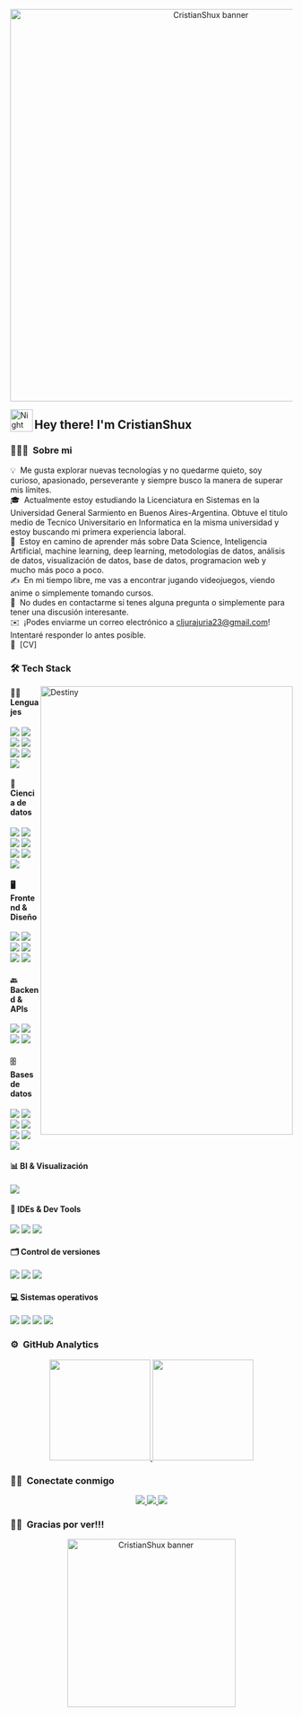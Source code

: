 <p align="center">
  <img src="https://i.pinimg.com/originals/9d/1f/82/9d1f82cc324e498dd5127a6ed0296dac.gif" alt="CristianShux banner" width="700"/>
</p>


<img alt="Night Coding" src="./assets/Hand%20Wave.gif" width='40' align="left"/><h2>Hey there! I'm CristianShux</h2>

<!-- ## 👋 &nbsp;Hey there! I'm Aditya -->

### 👨🏻‍💻 &nbsp;Sobre mi

💡 &nbsp;Me gusta explorar nuevas tecnologías y no quedarme quieto, soy curioso, apasionado, perseverante y siempre busco la manera de superar mis límites.\
🎓 &nbsp;Actualmente estoy estudiando la Licenciatura en Sistemas en la Universidad General Sarmiento en Buenos Aires-Argentina. Obtuve el titulo medio de Tecnico Universitario en Informatica en la misma universidad y estoy buscando mi primera experiencia laboral.\
🌱 &nbsp;Estoy en camino de aprender más sobre Data Science, Inteligencia Artificial, machine learning, deep learning, metodologías de datos, análisis de datos, visualización de datos, base de datos, programacion web y mucho más poco a poco.\
✍️ &nbsp;En mi tiempo libre, me vas a encontrar jugando videojuegos, viendo anime o simplemente tomando cursos.\
💬 &nbsp;No dudes en contactarme si tenes alguna pregunta o simplemente para tener una discusión interesante.\
✉️ &nbsp;¡Podes enviarme un correo electrónico a cljurajuria23@gmail.com! Intentaré responder lo antes posible.\
📄 &nbsp;[CV]

### 🛠️ Tech Stack

<img alt="Destiny" src="./assets/destiny.gif" align="right" width="450" height="800" />

#### 👨‍💻 Lenguajes
<p>
  <img src="https://img.shields.io/badge/Python-05122A?style=flat&logo=python&logoColor=yellow" />
  <img src="https://img.shields.io/badge/Java-05122A?style=flat&logo=openjdk&logoColor=FFA518" />
  <img src="https://img.shields.io/badge/R-05122A?style=flat&logo=R&logoColor=276DC3" />
  <img src="https://img.shields.io/badge/Assembler-05122A?style=flat&logo=assembler&logoColor=6E4C13" />
  <img src="https://img.shields.io/badge/TypeScript-05122A?style=flat&logo=typescript" />
  <img src="https://img.shields.io/badge/JavaScript-05122A?style=flat&logo=javascript" />
  <img src="https://img.shields.io/badge/SQL-05122A?style=flat&logo=sqlite" />
</p>

#### 🧠 Ciencia de datos
<p>
  <img src="https://img.shields.io/badge/Jupyter-05122A?style=flat&logo=jupyter" />
  <img src="https://img.shields.io/badge/Pandas-05122A?style=flat&logo=pandas&logoColor=150458" />
  <img src="https://img.shields.io/badge/Numpy-05122A?style=flat&logo=numpy&logoColor=013243" />
  <img src="https://img.shields.io/badge/BeautifulSoup-05122A?style=flat&logo=python&logoColor=FFD43B" />
  <img src="https://img.shields.io/badge/Anaconda-05122A?style=flat&logo=anaconda&logoColor=44A833" />
  <img src="https://img.shields.io/badge/IBM%20Watson%20Studio-05122A?style=flat&logo=ibm-watson&logoColor=00B5FF" />
  <img src="https://img.shields.io/badge/RStudio-05122A?style=flat&logo=rstudio" />
</p>

#### 🖥️ Frontend & Diseño
<p>
  <img src="https://img.shields.io/badge/React-05122A?style=flat&logo=react" />
  <img src="https://img.shields.io/badge/Vite-05122A?style=flat&logo=vite&logoColor=646CFF" />
  <img src="https://img.shields.io/badge/HTML5-05122A?style=flat&logo=html5" />
  <img src="https://img.shields.io/badge/CSS3-05122A?style=flat&logo=css3" />
  <img src="https://img.shields.io/badge/Vercel-05122A?style=flat&logo=vercel" />
  <img src="https://img.shields.io/badge/Photoshop-05122A?style=flat&logo=adobe-photoshop" />
</p>

#### 🔙 Backend & APIs
<p>
  <img src="https://img.shields.io/badge/FastAPI-05122A?style=flat&logo=fastapi" />
  <img src="https://img.shields.io/badge/REST%20API-05122A?style=flat&logo=api" />
  <img src="https://img.shields.io/badge/JWT-05122A?style=flat&logo=json-web-tokens" />
  <img src="https://img.shields.io/badge/Render-05122A?style=flat&logo=render&logoColor=0099FF" />
</p>

#### 🗄️ Bases de datos
<p>
  <img src="https://img.shields.io/badge/PostgreSQL-05122A?style=flat&logo=postgresql" />
  <img src="https://img.shields.io/badge/Neon-05122A?style=flat&logo=neon&logoColor=00EAD0" />
  <img src="https://img.shields.io/badge/MySQL-05122A?style=flat&logo=mysql&logoColor=4479A1" />
  <img src="https://img.shields.io/badge/MongoDB-05122A?style=flat&logo=mongodb&logoColor=47A248" />
  <img src="https://img.shields.io/badge/MongoDB%20Compass-05122A?style=flat&logo=mongodb&logoColor=47A248" />
  <img src="https://img.shields.io/badge/Cassandra-05122A?style=flat&logo=apache-cassandra&logoColor=1287B1" />
  <img src="https://img.shields.io/badge/pgAdmin-05122A?style=flat&logo=postgresql&logoColor=336791" />
</p>

#### 📊 BI & Visualización
<p>
  <img src="https://img.shields.io/badge/Metabase-05122A?style=flat&logo=metabase&logoColor=509EE3" />
</p>

#### 🧰 IDEs & Dev Tools
<p>
  <img src="https://img.shields.io/badge/VSCode-05122A?style=flat&logo=visual-studio-code&logoColor=007ACC" />
  <img src="https://img.shields.io/badge/PyScripter-05122A?style=flat&logo=python" />
  <img src="https://img.shields.io/badge/Eclipse-05122A?style=flat&logo=eclipse-ide&logoColor=2C2255" />
</p>

#### 🗂️ Control de versiones
<p>
  <img src="https://img.shields.io/badge/Git-05122A?style=flat&logo=git" />
  <img src="https://img.shields.io/badge/GitHub-05122A?style=flat&logo=github" />
  <img src="https://img.shields.io/badge/GitLab-05122A?style=flat&logo=gitlab" />
</p>

#### 💻 Sistemas operativos
<p>
  <img src="https://img.shields.io/badge/Linux-05122A?style=flat&logo=linux&logoColor=FCC624" />
  <img src="https://img.shields.io/badge/Windows-05122A?style=flat&logo=windows&logoColor=0078D4" />
  <img src="https://img.shields.io/badge/Ubuntu-05122A?style=flat&logo=ubuntu&logoColor=E95420" />
  <img src="https://img.shields.io/badge/Raspberry%20Pi-05122A?style=flat&logo=raspberry-pi&logoColor=C8102E" />
</p>


### ⚙️ &nbsp;GitHub Analytics

<p align="center">
  <a href="https://github.com/CristianShux">
    <img height="180em" src="https://github-readme-stats-eight-theta.vercel.app/api?username=CristianShux&show_icons=true&theme=algolia&include_all_commits=true&count_private=true"/>
  </a>
  <a href="https://github.com/CristianShux">
    <img height="180em" src="https://github-readme-stats-eight-theta.vercel.app/api/top-langs/?username=CristianShux&layout=compact&langs_count=8&theme=algolia&hide=jupyter%20notebook"/>
  </a>
</p>

### 🤝🏻 &nbsp;Conectate conmigo

<p align="center">
  <a href="https://www.linkedin.com/in/cristian-leonel-jurajuria-58ba16256/">
    <img src="https://img.shields.io/badge/-Cristian%20Leonel%20Jurajuria-0077B5?style=flat&logo=Linkedin&logoColor=white"/>
  </a>
  <a href="mailto:cljurajuria23@gmail.com">
    <img src="https://img.shields.io/badge/-cljurajuria23@gmail.com-D14836?style=flat&logo=Gmail&logoColor=white"/>
  </a>
  <a href="https://www.instagram.com/shuxzawa/">
    <img src="https://img.shields.io/badge/-Instagram-E4405F?style=flat&logo=Instagram&logoColor=white"/>
  </a>
</p>

### 👋🏻 &nbsp;Gracias por ver!!!

<p align="center">
  <img src="https://giffiles.alphacoders.com/195/195303.gif" alt="CristianShux banner" width="300"/>
</p>





